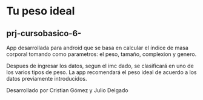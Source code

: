 # Tu peso ideal
## prj-cursobasico-6-
App desarrollada para android que se basa en calcular el índice de masa corporal tomando como parametros: el peso, tamaño, complexion y genero.

Despues de ingresar los datos, segun el imc dado, se clasificará en uno de los varios tipos de peso.
La app recomendará el peso ideal de acuerdo a los datos previamente introducidos.


Desarrollado por Cristian Gómez y Julio Delgado 
